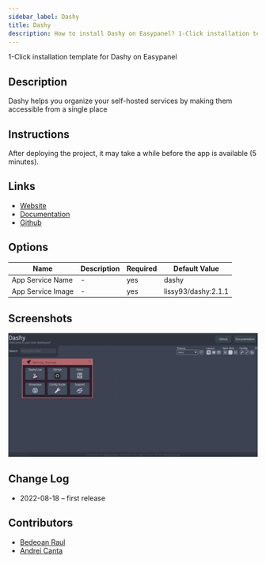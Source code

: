 ```yaml
---
sidebar_label: Dashy
title: Dashy
description: How to install Dashy on Easypanel? 1-Click installation template for Dashy on Easypanel
---
```


<!-- generated -->

1-Click installation template for Dashy on Easypanel

## Description

Dashy helps you organize your self-hosted services by making them accessible from a single place

## Instructions

After deploying the project, it may take a while before the app is available (5 minutes).

## Links

- [Website](https://dashy.to/)
- [Documentation](https://dashy.to/docs/)
- [Github](https://github.com/lissy93/dashy)

## Options

Name | Description | Required | Default Value
-|-|-|-
App Service Name | - | yes | dashy
App Service Image | - | yes | lissy93/dashy:2.1.1

## Screenshots

![Dashy Screenshot](./assets/screenshot.png)

## Change Log

- 2022-08-18 – first release

## Contributors

- [Bedeoan Raul](https://github.com/bedeoan)
- [Andrei Canta](https://github.com/deiucanta)
